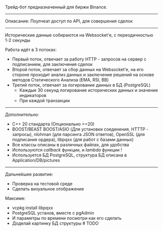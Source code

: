 Трейд-бот предназначенный для биржи Binance.
___
Опиасание:
Поулчеат доступ по API, для совершения сделок

___
Исторические данные собираются на Websocket'e, с переодичностью 1-2 секунды

Работа идёт в 3 потоках:
 - Первый поток, отвечает за работу HTTP - запросов на сервер с подписанием, для заключения сделок
 - Второй поток, отвечает за сбор данных на Websocket'e, на его стороне проходит анализ данных и заключение решений на основе методов Статического Анализа (EMA, RSI, BB)
 - Третий поток, отвечает за логирование данных в БД (PostgreSQL) 
   - Каждые 30 секунд логирование исторических данных и значение индикаторов 
   - При каждой транзакции 
   
___
Дополнительно:
 - С++ 20 стандарта (Опционально >=20)
 - BOOST/BEAST BOOST/ASIO (Для установки соеденения, HTTTP - запросы), nlohman (для парсинга JSON ответов), OpenSSL (для подписания ордера), libpqxx (для работ с базами данных)
 - Все классы описаны в различных файлах, для удобства
 - Используются *callback* функции, и *lambda* функции !
 - Используется БД PostgreSQL, структура БД описана в Application/DB/pictures

____
Дальнейшее развитие:

 - Проверка на тестовой среде  
 - Сделать визуальное отображение


Максиме:
 
 - vcpkg install  libpqxx
 - PostgreSQL установ, вместе с pgAdmin
 - И параметры по времени посмотри как его сделать 
 - Доделай картинку БД структуры # TODO
